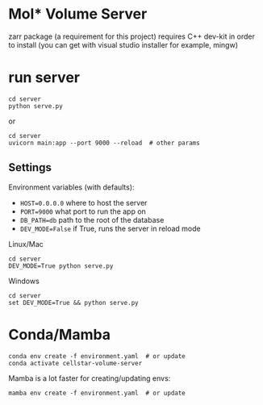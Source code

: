 # Mol* Volume Server


zarr package (a requirement for this project) requires C++ dev-kit in order to install (you can get with visual studio installer for example, mingw)


# run server 


```
cd server
python serve.py
```

or 

```
cd server
uvicorn main:app --port 9000 --reload  # other params
```

## Settings

Environment variables (with defaults):

- `HOST=0.0.0.0` where to host the server
- `PORT=9000` what port to run the app on
- `DB_PATH=db` path to the root of the database
- `DEV_MODE=False` if True, runs the server in reload mode

Linux/Mac

```
cd server
DEV_MODE=True python serve.py
```

Windows

```
cd server
set DEV_MODE=True && python serve.py
```

# Conda/Mamba

```
conda env create -f environment.yaml  # or update
conda activate cellstar-volume-server
```

Mamba is a lot faster for creating/updating envs:

```
mamba env create -f environment.yaml  # or update
```